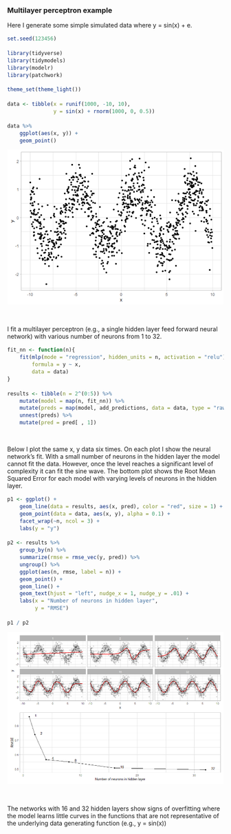 ### Multilayer perceptron example

Here I generate some simple simulated data where y = sin(x) + e.

``` r
set.seed(123456)

library(tidyverse)
library(tidymodels)
library(modelr)
library(patchwork)

theme_set(theme_light())

data <- tibble(x = runif(1000, -10, 10),
               y = sin(x) + rnorm(1000, 0, 0.5))

data %>%
    ggplot(aes(x, y)) +
    geom_point()
```

![](README_files/figure-markdown_github/unnamed-chunk-1-1.png)

<br />

I fit a multilayer perceptron (e.g., a single hidden layer feed forward
neural network) with various number of neurons from 1 to 32.

``` r
fit_nn <- function(n){
    fit(mlp(mode = "regression", hidden_units = n, activation = "relu"),
        formula = y ~ x,
        data = data)
}

results <- tibble(n = 2^(0:5)) %>%
    mutate(model = map(n, fit_nn)) %>%
    mutate(preds = map(model, add_predictions, data = data, type = "raw")) %>%
    unnest(preds) %>%
    mutate(pred = pred[ , 1])
```

<br />

Below I plot the same x, y data six times. On each plot I show the
neural network’s fit. With a small number of neurons in the hidden layer
the model cannot fit the data. However, once the level reaches a
significant level of complexity it can fit the sine wave. The bottom
plot shows the Root Mean Squared Error for each model with varying
levels of neurons in the hidden layer.

``` r
p1 <- ggplot() +
    geom_line(data = results, aes(x, pred), color = "red", size = 1) +
    geom_point(data = data, aes(x, y), alpha = 0.1) +
    facet_wrap(~n, ncol = 3) +
    labs(y = "y")

p2 <- results %>%
    group_by(n) %>%
    summarize(rmse = rmse_vec(y, pred)) %>%
    ungroup() %>%
    ggplot(aes(n, rmse, label = n)) +
    geom_point() +
    geom_line() +
    geom_text(hjust = "left", nudge_x = 1, nudge_y = .01) +
    labs(x = "Number of neurons in hidden layer",
         y = "RMSE")

p1 / p2
```

![](README_files/figure-markdown_github/unnamed-chunk-3-1.png)

<br />

The networks with 16 and 32 hidden layers show signs of overfitting
where the model learns little curves in the functions that are not
representative of the underlying data generating function (e.g., y =
sin(x))

<br /> <br /> <br /> <br /> <br />
